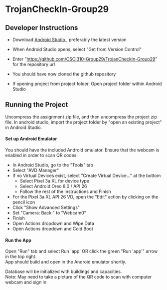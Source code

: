 # TrojanCheckIn-Group29

## Developer Instructions

- Download <a href="https://developer.android.com/studio/?gclid=Cj0KCQiAnKeCBhDPARIsAFDTLTLScJATfFQhJU4dNikkfslmc_vpWlRZhtPw5z2m3grUkGY1-KqTvEMaAkuKEALw_wcB&gclsrc=aw.ds"> Android Studio </a>, preferably the latest version
- When Android Studio opens, select "Get from Version Control"
- Enter "https://github.com/CSCI310-Group29/TrojanCheckIn-Group29" for the repository url
- You should have now cloned the github repository

- If opening project from project folder, Open project folder within Android Studio


## Running the Project

Uncompress the assignment zip file, and then uncompress the project zip file. In android studio, import the project folder by "open an existing project" in Android Studio.


#### Set up Android Emulator
You should have the included Android emulator. Ensure that the webcam is enabled in order to scan QR codes.
- In Android Studio, go to the "Tools" tab
- Select "AVD Manager"
- If no Virtual Devices exist, select "Create Virtual Device..." at the bottom
    - Select Pixel 3a XL for device type
    - Select Android Oreo 8.0 / API 26 
    - Follow the rest of the instructions and Finish
- For the Pixel 3a XL API 26 VD, open the "Edit" action by clicking on the pencil icon
- Click "Show Advanced Settings" 
- Set "Camera: Back:" to "Webcam0"
- Finish 
- Open Actions dropdown and Wipe Data
- Open Actions dropdown and Cold Boot

#### Run the App
Open "Run" tab and select Run 'app' OR click the green "Run 'app'" arrow in the top right.   
App should build and open in the Android emulator shortly.    

Database will be initialized with buildings and capacities.  
Note: May need to take a picture of the QR code to scan with computer webcam and sign in
